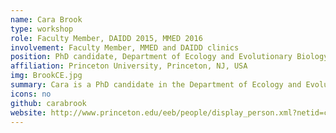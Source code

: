 ```yaml
---
name: Cara Brook
type: workshop
role: Faculty Member, DAIDD 2015, MMED 2016
involvement: Faculty Member, MMED and DAIDD clinics
position: PhD candidate, Department of Ecology and Evolutionary Biology
affiliation: Princeton University, Princeton, NJ, USA
img: BrookCE.jpg
summary: Cara is a PhD candidate in the Department of Ecology and Evolutionary Biology at Princeton University. She was an MMED participant in June 2015 and joined the Workshop Faculty in December 2015.
icons: no
github: carabrook
website: http://www.princeton.edu/eeb/people/display_person.xml?netid=caraeb&display=Graduate
---
```

